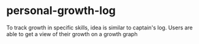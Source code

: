 # personal-growth-log
To track growth in specific skills, idea is similar to captain's log. Users are able to get a view of their growth on a growth graph
